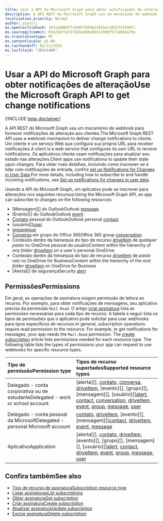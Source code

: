 ```yaml
---
title: Usar a API do Microsoft Graph para obter notificações de alteração
description: A API REST do Microsoft Graph usa um mecanismo de webhook para fornecer notificações de alteração aos clientes. Um cliente é um serviço Web que configura sua própria URL para receber notificações. Os aplicativos cliente usam notificações para atualizar seu estado nas alterações. Para obter mais detalhes, incluindo como inscrever-se e lidar com notificações de entrada, confira set up Notifications for Changes in User Data.
localization_priority: Normal
author: piotrci
ms.openlocfilehash: 1d7a3d868ffc640f7659623942ac102575fb94fc
ms.sourcegitcommit: 03421b75d717101a499e0b311890f5714056e29e
ms.translationtype: MT
ms.contentlocale: pt-BR
ms.lasthandoff: 02/21/2019
ms.locfileid: "30151489"
---
```

# <a name="use-the-microsoft-graph-api-to-get-change-notifications"></a><span data-ttu-id="0fafe-106">Usar a API do Microsoft Graph para obter notificações de alteração</span><span class="sxs-lookup"><span data-stu-id="0fafe-106">Use the Microsoft Graph API to get change notifications</span></span>

[!INCLUDE [beta-disclaimer](../../includes/beta-disclaimer.md)]

<span data-ttu-id="0fafe-107">A API REST do Microsoft Graph usa um mecanismo de webhook para fornecer notificações de alteração aos clientes.</span><span class="sxs-lookup"><span data-stu-id="0fafe-107">The Microsoft Graph REST API uses a webhook mechanism to deliver change notifications to clients.</span></span> <span data-ttu-id="0fafe-108">Um cliente é um serviço Web que configura sua própria URL para receber notificações.</span><span class="sxs-lookup"><span data-stu-id="0fafe-108">A client is a web service that configures its own URL to receive notifications.</span></span> <span data-ttu-id="0fafe-109">Os aplicativos cliente usam notificações para atualizar seu estado nas alterações.</span><span class="sxs-lookup"><span data-stu-id="0fafe-109">Client apps use notifications to update their state upon changes.</span></span> <span data-ttu-id="0fafe-110">Para obter mais detalhes, incluindo como inscrever-se e lidar com notificações de entrada, confira [set up Notifications for Changes in User Data](/graph/webhooks).</span><span class="sxs-lookup"><span data-stu-id="0fafe-110">For more details, including how to subscribe to and handle incoming notifications, see [Set up notifications for changes in user data](/graph/webhooks).</span></span>

<span data-ttu-id="0fafe-111">Usando a API do Microsoft Graph, um aplicativo pode se inscrever para alterações nos seguintes recursos:</span><span class="sxs-lookup"><span data-stu-id="0fafe-111">Using the Microsoft Graph API, an app can subscribe to changes on the following resources:</span></span>

- <span data-ttu-id="0fafe-112">[Mensagem][] do Outlook</span><span class="sxs-lookup"><span data-stu-id="0fafe-112">Outlook [message][]</span></span>
- <span data-ttu-id="0fafe-113">[Evento][] do Outlook</span><span class="sxs-lookup"><span data-stu-id="0fafe-113">Outlook [event][]</span></span>
- <span data-ttu-id="0fafe-114">[Contato][] pessoal do Outlook</span><span class="sxs-lookup"><span data-stu-id="0fafe-114">Outlook personal [contact][]</span></span>
- <span data-ttu-id="0fafe-115">[usuário][]</span><span class="sxs-lookup"><span data-stu-id="0fafe-115">[user][]</span></span>
- <span data-ttu-id="0fafe-116">[group][]</span><span class="sxs-lookup"><span data-stu-id="0fafe-116">[group][]</span></span>
- <span data-ttu-id="0fafe-117">[Conversa][] em grupo do Office 365</span><span class="sxs-lookup"><span data-stu-id="0fafe-117">Office 365 group [conversation][]</span></span>
- <span data-ttu-id="0fafe-118">Conteúdo dentro da hierarquia do tipo de recurso [driveItem][] de _qualquer pasta_ no OneDrive pessoal do usuário</span><span class="sxs-lookup"><span data-stu-id="0fafe-118">Content within the hierarchy of _any folder_ [driveItem][] on a user's personal OneDrive</span></span>
- <span data-ttu-id="0fafe-119">Conteúdo dentro da hierarquia do tipo de recurso [driveItem][] de _pasta raiz_ no OneDrive for Business</span><span class="sxs-lookup"><span data-stu-id="0fafe-119">Content within the hierarchy of the _root folder_ [driveItem][] on OneDrive for Business</span></span>
- <span data-ttu-id="0fafe-120">[Alerta][] de segurança</span><span class="sxs-lookup"><span data-stu-id="0fafe-120">Security [alert][]</span></span>

## <a name="permissions"></a><span data-ttu-id="0fafe-121">Permissões</span><span class="sxs-lookup"><span data-stu-id="0fafe-121">Permissions</span></span>

<span data-ttu-id="0fafe-p103">Em geral, as operações de assinatura exigem permissão de leitura ao recurso. Por exemplo, para obter notificações de mensagens, seu aplicativo precisa da permissão `Mail.Read`. O artigo [criar assinatura](../api/subscription-post-subscriptions.md) lista as permissões necessárias para cada tipo de recurso. A tabela a seguir lista os tipos de permissões que o aplicativo pode solicitar para usar webhooks para tipos específicos de recursos.</span><span class="sxs-lookup"><span data-stu-id="0fafe-p103">In general, subscription operations require read permission to the resource. For example, to get notifications for messages, your app needs the `Mail.Read` permission. The [create subscription](../api/subscription-post-subscriptions.md) article lists permissions needed for each resource type. The following table lists the types of permissions your app can request to use webhooks for specific resource types.</span></span>

| <span data-ttu-id="0fafe-126">Tipo de permissão</span><span class="sxs-lookup"><span data-stu-id="0fafe-126">Permission type</span></span>                        | <span data-ttu-id="0fafe-127">Tipos de recurso suportados</span><span class="sxs-lookup"><span data-stu-id="0fafe-127">Supported resource types</span></span>                                                      |
| :------------------------------------- | :------------------------------------------------------------------------------------ |
| <span data-ttu-id="0fafe-128">Delegado - conta corporativa ou de estudante</span><span class="sxs-lookup"><span data-stu-id="0fafe-128">Delegated - work or school account</span></span>     | <span data-ttu-id="0fafe-129">[alerta][], [contato][], [conversa][], [driveItem][], [evento][], [grupo][], [mensagem][], [usuário][]</span><span class="sxs-lookup"><span data-stu-id="0fafe-129">[alert][], [contact][], [conversation][], [driveItem][], [event][], [group][], [message][], [user][]</span></span>|
| <span data-ttu-id="0fafe-130">Delegado - conta pessoal da Microsoft</span><span class="sxs-lookup"><span data-stu-id="0fafe-130">Delegated - personal Microsoft account</span></span> | <span data-ttu-id="0fafe-131">[contato][], [driveItem][], [evento][], [mensagem][]</span><span class="sxs-lookup"><span data-stu-id="0fafe-131">[contact][], [driveItem][], [event][], [message][]</span></span>                                        |
| <span data-ttu-id="0fafe-132">Aplicativo</span><span class="sxs-lookup"><span data-stu-id="0fafe-132">Application</span></span>                            | <span data-ttu-id="0fafe-133">[alerta][], [contato][], [driveItem][], [evento][], [grupo][], [mensagem][], [usuário][]</span><span class="sxs-lookup"><span data-stu-id="0fafe-133">[alert][], [contact][], [driveItem][], [event][], [group][], [message][], [user][]</span></span>|

## <a name="see-also"></a><span data-ttu-id="0fafe-134">Confira também</span><span class="sxs-lookup"><span data-stu-id="0fafe-134">See also</span></span>

- [<span data-ttu-id="0fafe-135">Tipo de recurso de assinatura</span><span class="sxs-lookup"><span data-stu-id="0fafe-135">Subscription resource type</span></span>](subscription.md)
- [<span data-ttu-id="0fafe-136">Listar assinaturas</span><span class="sxs-lookup"><span data-stu-id="0fafe-136">List subscriptions</span></span>](../api/subscription-list.md)
- [<span data-ttu-id="0fafe-137">Obter assinatura</span><span class="sxs-lookup"><span data-stu-id="0fafe-137">Get subscription</span></span>](../api/subscription-get.md)
- [<span data-ttu-id="0fafe-138">Criar assinatura</span><span class="sxs-lookup"><span data-stu-id="0fafe-138">Create subscription</span></span>](../api/subscription-post-subscriptions.md)
- [<span data-ttu-id="0fafe-139">Atualizar assinatura</span><span class="sxs-lookup"><span data-stu-id="0fafe-139">Update subscription</span></span>](../api/subscription-update.md)
- [<span data-ttu-id="0fafe-140">Excluir assinatura</span><span class="sxs-lookup"><span data-stu-id="0fafe-140">Delete subscription</span></span>](../api/subscription-delete.md)

[contato]: ./contact.md
[contact]: ./contact.md
[conversa]: ./conversation.md
[conversation]: ./conversation.md
[driveItem]: ./driveitem.md
[event]: ./event.md
[group]: ./group.md
[message]: ./message.md
[user]: ./user.md
[alert]: ./alert.md
<!--
{
  "type": "#page.annotation",
  "suppressions": [
    "Error: /api-reference/beta/resources/webhooks.md:\r\n      Exception processing links.\r\n    System.ArgumentException: Link Definition was null. Link text: !INCLUDE [beta-disclaimer](../../includes/beta-disclaimer.md)\r\n      at ApiDoctor.Validation.DocFile.get_LinkDestinations()\r\n      at ApiDoctor.Validation.DocSet.ValidateLinks(Boolean includeWarnings, String[] relativePathForFiles, IssueLogger issues, Boolean requireFilenameCaseMatch, Boolean printOrphanedFiles)"
  ]
}
-->
